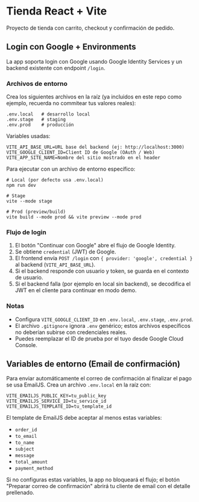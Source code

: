 # Tienda React + Vite

Proyecto de tienda con carrito, checkout y confirmación de pedido.

## Login con Google + Environments

La app soporta login con Google usando Google Identity Services y un backend existente con endpoint `/login`.

### Archivos de entorno

Crea los siguientes archivos en la raíz (ya incluidos en este repo como ejemplo, recuerda no commitear tus valores reales):

```
.env.local   # desarrollo local
.env.stage   # staging
.env.prod    # producción
```

Variables usadas:

```
VITE_API_BASE_URL=URL base del backend (ej: http://localhost:3000)
VITE_GOOGLE_CLIENT_ID=Client ID de Google (OAuth / Web)
VITE_APP_SITE_NAME=Nombre del sitio mostrado en el header
```

Para ejecutar con un archivo de entorno específico:

```
# Local (por defecto usa .env.local)
npm run dev

# Stage
vite --mode stage

# Prod (preview/build)
vite build --mode prod && vite preview --mode prod
```

### Flujo de login

1. El botón "Continuar con Google" abre el flujo de Google Identity.
2. Se obtiene `credential` (JWT) de Google.
3. El frontend envía `POST /login` con `{ provider: 'google', credential }` al backend (`VITE_API_BASE_URL`).
4. Si el backend responde con usuario y token, se guarda en el contexto de usuario.
5. Si el backend falla (por ejemplo en local sin backend), se decodifica el JWT en el cliente para continuar en modo demo.

### Notas

- Configura `VITE_GOOGLE_CLIENT_ID` en `.env.local`, `.env.stage`, `.env.prod`.
- El archivo `.gitignore` ignora `.env` genérico; estos archivos específicos no deberían subirse con credenciales reales.
- Puedes reemplazar el ID de prueba por el tuyo desde Google Cloud Console.

## Variables de entorno (Email de confirmación)

Para enviar automáticamente el correo de confirmación al finalizar el pago se usa EmailJS. Crea un archivo `.env.local` en la raíz con:

```
VITE_EMAILJS_PUBLIC_KEY=tu_public_key
VITE_EMAILJS_SERVICE_ID=tu_service_id
VITE_EMAILJS_TEMPLATE_ID=tu_template_id
```

El template de EmailJS debe aceptar al menos estas variables:

- `order_id`
- `to_email`
- `to_name`
- `subject`
- `message`
- `total_amount`
- `payment_method`

Si no configuras estas variables, la app no bloqueará el flujo; el botón "Preparar correo de confirmación" abrirá tu cliente de email con el detalle prellenado.
